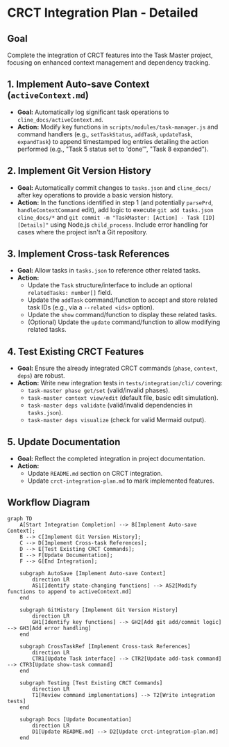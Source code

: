 # CRCT Integration Plan - Detailed

## Goal
Complete the integration of CRCT features into the Task Master project, focusing on enhanced context management and dependency tracking.

## 1. Implement Auto-save Context (`activeContext.md`)
*   **Goal:** Automatically log significant task operations to `cline_docs/activeContext.md`.
*   **Action:** Modify key functions in `scripts/modules/task-manager.js` and command handlers (e.g., `setTaskStatus`, `addTask`, `updateTask`, `expandTask`) to append timestamped log entries detailing the action performed (e.g., "Task 5 status set to 'done'", "Task 8 expanded").

## 2. Implement Git Version History
*   **Goal:** Automatically commit changes to `tasks.json` and `cline_docs/` after key operations to provide a basic version history.
*   **Action:** In the functions identified in step 1 (and potentially `parsePrd`, `handleContextCommand` edit), add logic to execute `git add tasks.json cline_docs/*` and `git commit -m "TaskMaster: [Action] - Task [ID] [Details]"` using Node.js `child_process`. Include error handling for cases where the project isn't a Git repository.

## 3. Implement Cross-task References
*   **Goal:** Allow tasks in `tasks.json` to reference other related tasks.
*   **Action:**
    *   Update the `Task` structure/interface to include an optional `relatedTasks: number[]` field.
    *   Update the `addTask` command/function to accept and store related task IDs (e.g., via a `--related <ids>` option).
    *   Update the `show` command/function to display these related tasks.
    *   (Optional) Update the `update` command/function to allow modifying related tasks.

## 4. Test Existing CRCT Features
*   **Goal:** Ensure the already integrated CRCT commands (`phase`, `context`, `deps`) are robust.
*   **Action:** Write new integration tests in `tests/integration/cli/` covering:
    *   `task-master phase get/set` (valid/invalid phases).
    *   `task-master context view/edit` (default file, basic edit simulation).
    *   `task-master deps validate` (valid/invalid dependencies in `tasks.json`).
    *   `task-master deps visualize` (check for valid Mermaid output).

## 5. Update Documentation
*   **Goal:** Reflect the completed integration in project documentation.
*   **Action:**
    *   Update `README.md` section on CRCT integration.
    *   Update `crct-integration-plan.md` to mark implemented features.

## Workflow Diagram
```mermaid
graph TD
    A[Start Integration Completion] --> B[Implement Auto-save Context];
    B --> C[Implement Git Version History];
    C --> D[Implement Cross-task References];
    D --> E[Test Existing CRCT Commands];
    E --> F[Update Documentation];
    F --> G[End Integration];

    subgraph AutoSave [Implement Auto-save Context]
        direction LR
        AS1[Identify state-changing functions] --> AS2[Modify functions to append to activeContext.md]
    end

    subgraph GitHistory [Implement Git Version History]
        direction LR
        GH1[Identify key functions] --> GH2[Add git add/commit logic] --> GH3[Add error handling]
    end

    subgraph CrossTaskRef [Implement Cross-task References]
        direction LR
        CTR1[Update Task interface] --> CTR2[Update add-task command] --> CTR3[Update show-task command]
    end

    subgraph Testing [Test Existing CRCT Commands]
        direction LR
        T1[Review command implementations] --> T2[Write integration tests]
    end

    subgraph Docs [Update Documentation]
        direction LR
        D1[Update README.md] --> D2[Update crct-integration-plan.md]
    end